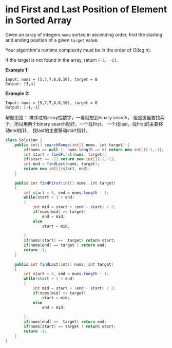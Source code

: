 # ind First and Last Position of Element in Sorted Array



Given an array of integers `nums` sorted in ascending order, find the starting and ending position of a given `target` value.

Your algorithm's runtime complexity must be in the order of _O_\(log _n_\).

If the target is not found in the array, return `[-1, -1]`.

**Example 1:**

```text
Input: nums = [5,7,7,8,8,10], target = 8
Output: [3,4]
```

**Example 2:**

```text
Input: nums = [5,7,7,8,8,10], target = 6
Output: [-1,-1]
```

解题思路： 排序过的array找数字，一看就想到binary search， 但是这里要找两个，所以用两个binary search就好，一个找first， 一个找last。找first的主要移动end指针， 找last的主要移动start指针。

```java
class Solution {
    public int[] searchRange(int[] nums, int target) {
        if(nums == null || nums.length == 0) return new int[]{-1,-1};
        int start = findFirst(nums, target);
        if(start == -1) return new int[]{-1,-1};
        int end = findLast(nums, target);
        return new int[]{start, end};
    }
    
    public int findFirst(int[] nums, int target)
    {
        int start = 0, end = nums.length - 1;
        while(start + 1 < end)
        {
            int mid = start + (end - start) / 2;
            if(nums[mid] >= target)
                end = mid;
            else 
                start = mid;
            
        }
        if(nums[start] ==  target) return start;
        if(nums[end] == target ) return end;
        return -1;
    }
    
    public int findLast(int[] nums, int target)
    {
        int start = 0, end = nums.length - 1;
        while(start + 1 < end)
        {
            int mid = start + (end - start) / 2;
            if(nums[mid] <= target)
                start = mid;
            else 
                end = mid;
            
        }
        if(nums[end] ==  target) return end;
        if(nums[start] == target ) return start;
        return -1;
    }
}
```

